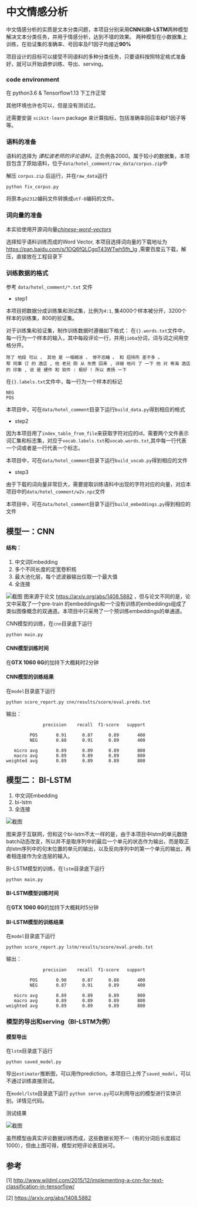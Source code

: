 # 中文情感分析

中文情感分析的实质是文本分类问题，本项目分别采用**CNN**和**BI-LSTM**两种模型解决文本分类任务，并用于情感分析，达到不错的效果。
两种模型在小数据集上训练，在验证集的准确率、号回率及F1因子均接近**90%**

项目设计的目标可以接受不同语料的多种分类任务，只要语料按照特定格式准备好，就可以开始调参训练、导出、serving。

### code environment
在 python3.6 & Tensorflow1.13 下工作正常

其他环境也许也可以，但是没有测试过。

还需要安装 `scikit-learn` package 来计算指标，包括准确率回召率和F1因子等等。

### 语料的准备
语料的选择为 *谭松波老师的评论语料*，正负例各2000。属于较小的数据集，本项目包含了原始语料，位于`data/hotel_comment/raw_data/corpus.zip`中

解压 `corpus.zip` 后运行，并在`raw_data`运行
```sh
python fix_corpus.py
```
将原本`gb2312`编码文件转换成`utf-8`编码的文件。

### 词向量的准备
本实验使用开源词向量[*chinese-word-vectors*](https://github.com/Embedding/Chinese-Word-Vectors)

选择知乎语料训练而成的Word Vector, 本项目选择词向量的下载地址为 https://pan.baidu.com/s/1OQ6fQLCgqT43WTwh5fh_lg ,需要百度云下载，解压，直接放在工程目录下

### 训练数据的格式
参考 `data/hotel_comment/*.txt` 文件

- step1

本项目把数据分成训练集和测试集，比例为`4:1`, 集4000个样本被分开，3200个样本的训练集，800的验证集。

对于训练集和验证集，制作训练数据时遵循如下格式：
在`{}.words.txt`文件中，每一行为一个样本的输入，其中每段评论一行，并用`jieba`分词，词与词之间用空格分开。
```text
除了 地段 可以 ， 其他 是 一塌糊涂 ， 惨不忍睹 。 和 招待所 差不多 。
帮 同事 订 的 酒店 , 他 老兄 刚 从 东莞 回来 , 详细 地问 了 一下 他 对 粤海 酒店 的 印象 , 说 是 硬件 和 软件 : 极好 ! 所以 表扬 一下
```
在`{}.labels.txt`文件中，每一行为一个样本的标记
```text
NEG
POS
```
本项目中，可在`data/hotel_comment`目录下运行`build_data.py`得到相应的格式

- step2

因为本项目用了`index_table_from_file`来获取字符对应的id，需要两个文件表示词汇集和标志集，对应于`vocab.labels.txt`和`vocab.words.txt`,其中每一行代表一个词或者是一行代表一个标志。

本项目中，可在`data/hotel_comment`目录下运行`build_vocab.py`得到相应的文件

- step3

由于下载的词向量非常巨大，需要提取训练语料中出现的字符对应的向量，对应本项目中的`data/hotel_comment/w2v.npz`文件

本项目中，可在`data/hotel_comment`目录下运行`build_embeddings.py`得到相应的文件

## 模型一：CNN
#### 结构：
1. 中文词Embedding
2. 多个不同长度的定宽卷积核
3. 最大池化层，每个滤波器输出仅取一个最大值
4. 全连接

 ![截图](http://www.wildml.com/wp-content/uploads/2015/11/Screen-Shot-2015-11-06-at-8.03.47-AM-1024x413.png)
图来源于论文 https://arxiv.org/abs/1408.5882 ，但与论文不同的是，论文中采取了一个pre-train 的embeddings和一个没有训练的embeddings组成了类似图像概念的双通道。本项目中只采用了一个预训练embeddings的单通道。

CNN模型的训练，在`cnn`目录底下运行 
```
python main.py
```

#### CNN模型训练时间
在**GTX 1060 6G**的加持下大概耗时2分钟

#### CNN模型的训练结果
在`model`目录底下运行

```
python score_report.py cnn/results/score/eval.preds.txt
```

输出：
```
              precision    recall  f1-score   support

         POS       0.91      0.87      0.89       400
         NEG       0.88      0.91      0.89       400

   micro avg       0.89      0.89      0.89       800
   macro avg       0.89      0.89      0.89       800
weighted avg       0.89      0.89      0.89       800

```

## 模型二： BI-LSTM
1. 中文词Embedding
2. bi-lstm
3. 全连接

![截图](https://raw.githubusercontent.com/linguishi/chinese_sentiment/master/pic/1_GRQ91HNASB7MAJPTTlVvfw.jpeg)

图来源于互联网，但和这个bi-lstm不太一样的是，由于本项目中lstm的单元数随batch动态改变，所以并不是取序列中的最后一个单元的状态作为输出，而是取正向lstm序列中的句末位置的单元的输出，以及反向序列中的第一个单元的输出，两者相连接作为全连层的输入。

BI-LSTM模型的训练，在`lstm`目录底下运行 
```
python main.py
```

#### BI-LSTM模型训练时间
在**GTX 1060 6G**的加持下大概耗时5分钟

#### BI-LSTM模型的训练结果
在`model`目录底下运行

```
python score_report.py lstm/results/score/eval.preds.txt
```

输出：
```
              precision    recall  f1-score   support

         POS       0.90      0.87      0.88       400
         NEG       0.87      0.91      0.89       400

   micro avg       0.89      0.89      0.89       800
   macro avg       0.89      0.89      0.89       800
weighted avg       0.89      0.89      0.89       800

```

### 模型的导出和serving（BI-LSTM为例）
#### 模型导出
在`lstm`目录底下运行 
```
python saved_model.py
```
导出`estimator`推断图，可以用作prediction。本项目已上传了`saved_model`，可以不通过训练直接测试。

在`model/lstm`目录底下运行 `python serve.py`可以利用导出的模型进行实体识别。详情见代码。

测试结果

![截图](https://raw.githubusercontent.com/linguishi/chinese_sentiment/master/pic/clip.png)

虽然模型由真实评论数据训练而成，这些数据长短不一（有的分词后长度超过1000），但由上图可得，模型对短评论表现尚可。

 ## 参考
 
 [1] http://www.wildml.com/2015/12/implementing-a-cnn-for-text-classification-in-tensorflow/
 
 [2] https://arxiv.org/abs/1408.5882
 